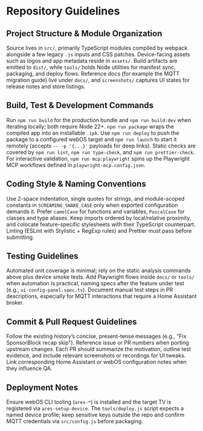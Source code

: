 # Repository Guidelines

## Project Structure & Module Organization

Source lives in `src/`, primarily TypeScript modules compiled by webpack alongside a few legacy `.js` inputs and CSS patches. Device-facing assets such as logos and app metadata reside in `assets/`. Build artifacts are emitted to `dist/`, while `tools/` holds Node utilities for manifest sync, packaging, and deploy flows. Reference docs (for example the MQTT migration guide) live under `docs/`, and `screenshots/` captures UI states for release notes and store listings.

## Build, Test & Development Commands

Run `npm run build` for the production bundle and `npm run build:dev` when iterating locally; both require Node 22+. `npm run package` wraps the compiled app into an installable `.ipk`. Use `npm run deploy` to push the package to a configured webOS target and `npm run launch` to start it remotely (accepts `-- -p '{...}'` payloads for deep links). Static checks are covered by `npm run lint`, `npm run type-check`, and `npm run prettier-check`. For interactive validation, `npm run mcp:playwright` spins up the Playwright MCP workflows defined in `playwright-mcp.config.json`.

## Coding Style & Naming Conventions

Use 2-space indentation, single quotes for strings, and module-scoped constants in `SCREAMING_SNAKE_CASE` only when exported configuration demands it. Prefer `camelCase` for functions and variables, `PascalCase` for classes and type aliases. Keep imports ordered by local/relative proximity, and colocate feature-specific stylesheets with their TypeScript counterpart. Linting (ESLint with Stylistic + RegExp rules) and Prettier must pass before submitting.

## Testing Guidelines

Automated unit coverage is minimal; rely on the static analysis commands above plus device smoke tests. Add Playwright flows inside `docs/` or `tools/` when automation is practical, naming specs after the feature under test (e.g., `ui-config-panel.spec.ts`). Document manual test steps in PR descriptions, especially for MQTT interactions that require a Home Assistant broker.

## Commit & Pull Request Guidelines

Follow the existing history’s concise, present-tense messages (e.g., "Fix SponsorBlock recap skip"). Reference issue or PR numbers when porting upstream changes. Each PR should summarize the motivation, outline test evidence, and include relevant screenshots or recordings for UI tweaks. Link corresponding Home Assistant or webOS configuration notes when they influence QA.

## Deployment Notes

Ensure webOS CLI tooling (`ares-*`) is installed and the target TV is registered via `ares-setup-device`. The `tools/deploy.js` script expects a named device profile; keep sensitive keys outside the repo and confirm MQTT credentials via `src/config.js` before packaging.
